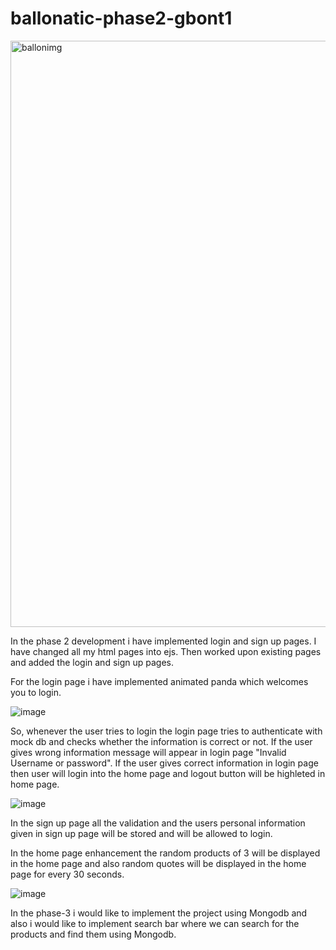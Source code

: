 # ballonatic-phase2-gbont1
<img width="938" alt="ballonimg" src="https://user-images.githubusercontent.com/78608904/141691404-754d7fda-422c-4146-810d-a44af795b394.PNG">

In the phase 2 development i have implemented login and sign up pages. I have changed all my html pages into ejs. Then worked upon existing pages and added the 
login and sign up pages.

For the login page i have implemented animated panda which welcomes you to login. 

![image](https://user-images.githubusercontent.com/78608904/141691411-28c98382-90bb-4af1-ace3-2a1426b540b8.png)

So, whenever the user tries to login the login page tries to authenticate with mock db and checks whether the information is correct or not. If the user gives wrong information 
message will appear in login page "Invalid Username or password".
If the user gives correct information in login page then user will login into the home page and logout button will be highleted in home page.

![image](https://user-images.githubusercontent.com/78608904/141691624-7a7723a5-51a7-4fed-ab82-290555c04bac.png)

In the sign up page all the validation and the users personal information given in sign up page will be stored and will be allowed to login.

In the home page enhancement the random products of 3 will be displayed in the home page and also random quotes will be displayed in the home page for every 30 seconds.

![image](https://user-images.githubusercontent.com/78608904/141691807-ec27ccb7-f9c5-4f58-9e9b-71002fd622d1.png)

In the phase-3 i would like to implement the project using Mongodb and also i would like to implement search bar where we can search for the products and find them using Mongodb.

